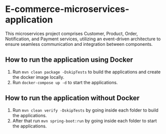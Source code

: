 # E-commerce-microservices-application
This microservices project comprises Customer, Product, Order, Notification, and Payment services, utilizing an event-driven architecture to ensure seamless communication and integration between components.                                                                                                                                            
## How to run the application using Docker

1. Run `mvn clean package -DskipTests` to build the applications and create the docker image locally.
2. Run `docker-compose up -d` to start the applications.

## How to run the application without Docker

1. Run `mvn clean verify -DskipTests` by going inside each folder to build the applications.
2. After that run `mvn spring-boot:run` by going inside each folder to start the applications.

